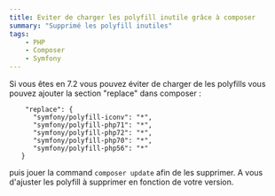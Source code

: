 ```yaml
---
title: Eviter de charger les polyfill inutile grâce à composer
summary: "Supprimé les polyfill inutiles"
tags:
    - PHP
    - Composer
    - Symfony
---
```


Si vous êtes en 7.2 vous pouvez éviter de charger de les polyfills vous pouvez ajouter la section "replace" dans composer :

```
    "replace": {
      "symfony/polyfill-iconv": "*",
      "symfony/polyfill-php71": "*",
      "symfony/polyfill-php72": "*",
      "symfony/polyfill-php70": "*",
      "symfony/polyfill-php56": "*"
   }
```

puis jouer la command `composer update` afin de les supprimer. A vous d'ajuster les polyfill à supprimer en fonction de votre version.